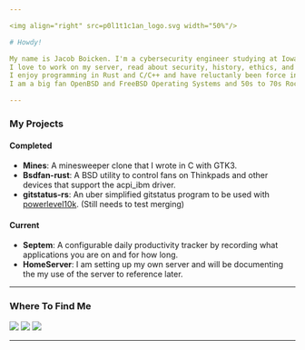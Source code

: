 ```yaml
---

<img align="right" src=p0l1t1c1an_logo.svg width="50%"/>

# Howdy! 

My name is Jacob Boicken. I'm a cybersecurity engineer studying at Iowa State.
I love to work on my server, read about security, history, ethics, and pyschology books.
I enjoy programming in Rust and C/C++ and have reluctanly been force into Java for schoolwork.
I am a big fan OpenBSD and FreeBSD Operating Systems and 50s to 70s Rock.   

---
```


### My Projects
#### Completed
- **Mines**: A minesweeper clone that I wrote in C with GTK3. 
- **Bsdfan-rust**: A BSD utility to control fans on Thinkpads and other devices that support the acpi_ibm driver. 
- **gitstatus-rs**: An uber simplified gitstatus program to be used with [powerlevel10k](https://github.com/romkatv/powerlevel10k). (Still needs to test merging)

#### Current
- **Septem**: A configurable daily productivity tracker by recording what applications you are on and for how long.
- **HomeServer**: I am setting up my own server and will be documenting the my use of the server to reference later.

---

### Where To Find Me
<div>
  
  [<img src="https://img.shields.io/badge/GitHub-%2312100E.svg?&style=for-the-badge&logo=Github&logoColor=white&color=222222" />][github]
  [<img src="https://img.shields.io/badge/linkedin-%230077B5.svg?&style=for-the-badge&logo=linkedin&logoColor=white" />][linkedin]
  [<img src="https://img.shields.io/badge/discord-7289da.svg?&style=for-the-badge&logo=discord&logoColor=white" />][discord]

</div>

---

<!-- Where to Find Me -->
[github]: https://github.com/p0l1t1c1an
[linkedin]: https://www.linkedin.com/in/jacob-boicken-0201571b7/
[discord]: https://discordapp.com/users/745105200523771924 

